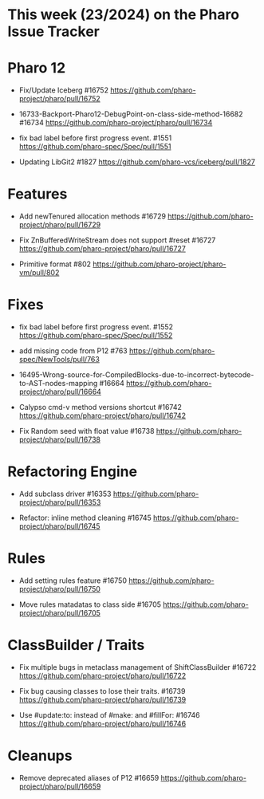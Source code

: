 # This week (23/2024) on the Pharo Issue Tracker

# Pharo 12
- Fix/Update Iceberg #16752
	https://github.com/pharo-project/pharo/pull/16752
	
- 16733-Backport-Pharo12-DebugPoint-on-class-side-method-16682 #16734
	https://github.com/pharo-project/pharo/pull/16734
	
- fix bad label before first progress event. #1551
	https://github.com/pharo-spec/Spec/pull/1551
	
- Updating LibGit2 #1827
	https://github.com/pharo-vcs/iceberg/pull/1827


# Features

- Add newTenured allocation methods #16729
	https://github.com/pharo-project/pharo/pull/16729
	
- Fix ZnBufferedWriteStream does not support #reset #16727
	https://github.com/pharo-project/pharo/pull/16727
	
- Primitive format #802
	https://github.com/pharo-project/pharo-vm/pull/802

# Fixes

- fix bad label before first progress event. #1552
	https://github.com/pharo-spec/Spec/pull/1552
	
- add missing code from P12 #763
	https://github.com/pharo-spec/NewTools/pull/763

- 16495-Wrong-source-for-CompiledBlocks-due-to-incorrect-bytecode-to-AST-nodes-mapping #16664
	https://github.com/pharo-project/pharo/pull/16664

- Calypso cmd-v method versions shortcut #16742
	https://github.com/pharo-project/pharo/pull/16742
	
- Fix Random seed with float value #16738
	https://github.com/pharo-project/pharo/pull/16738

# Refactoring Engine

- Add subclass driver #16353
	https://github.com/pharo-project/pharo/pull/16353
	
- Refactor: inline method cleaning #16745
	https://github.com/pharo-project/pharo/pull/16745
	
# Rules

- Add setting rules feature #16750
	https://github.com/pharo-project/pharo/pull/16750
	
- Move rules matadatas to class side #16705
	https://github.com/pharo-project/pharo/pull/16705
		

# ClassBuilder / Traits

- Fix multiple bugs in metaclass management of ShiftClassBuilder #16722
	https://github.com/pharo-project/pharo/pull/16722

- Fix bug causing classes to lose their traits. #16739
	https://github.com/pharo-project/pharo/pull/16739
	
- Use #update:to: instead of #make: and #fillFor: #16746
	https://github.com/pharo-project/pharo/pull/16746
	
# Cleanups

- Remove deprecated aliases of P12 #16659
	https://github.com/pharo-project/pharo/pull/16659

